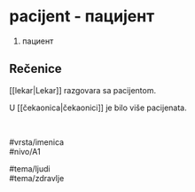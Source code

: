 # pacijent - пацијент

1. пациент  

## Rečenice

[[lekar|Lekar]] razgovara sa pacijentom.  

U [[čekaonica|čekaonici]] je bilo više pacijenata.  

<br>

#vrsta/imenica  
#nivo/A1  

#tema/ljudi  
#tema/zdravlje  
